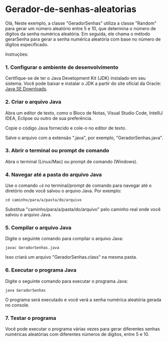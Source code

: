 # Gerador-de-senhas-aleatorias

Olá, Neste exemplo, a classe "GeradorSenhas" utiliza a classe "Random" para gerar um número aleatório entre 5 e 10, que determina o número de dígitos da senha numérica aleatória. Em seguida, ele chama o método gerarSenha para gerar a senha numérica aleatória com base no número de dígitos especificado.

Instruções:

### 1. Configurar o ambiente de desenvolvimento

Certifique-se de ter o Java Development Kit (JDK) instalado em seu sistema. Você pode baixar e instalar o JDK a partir do site oficial da Oracle: [Java SE Downloads](https://www.oracle.com/java/technologies/javase-jdk11-downloads.html).

### 2. Criar o arquivo Java

Abra um editor de texto, como o Bloco de Notas, Visual Studio Code, IntelliJ IDEA, Eclipse ou outro de sua preferência.

Copie o código Java fornecido e cole-o no editor de texto.

Salve o arquivo com a extensão ".java", por exemplo, "GeradorSenhas.java".

### 3. Abrir o terminal ou prompt de comando

Abra o terminal (Linux/Mac) ou prompt de comando (Windows).

### 4. Navegar até a pasta do arquivo Java

Use o comando `cd` no terminal/prompt de comando para navegar até o diretório onde você salvou o arquivo Java. Por exemplo:

```
cd caminho/para/a/pasta/do/arquivo
```

Substitua "caminho/para/a/pasta/do/arquivo" pelo caminho real onde você salvou o arquivo Java.

### 5. Compilar o arquivo Java

Digite o seguinte comando para compilar o arquivo Java:

```
javac GeradorSenhas.java
```

Isso criará um arquivo "GeradorSenhas.class" na mesma pasta.

### 6. Executar o programa Java

Digite o seguinte comando para executar o programa Java:

```
java GeradorSenhas
```

O programa será executado e você verá a senha numérica aleatória gerada no console.

### 7. Testar o programa

Você pode executar o programa várias vezes para gerar diferentes senhas numéricas aleatórias com diferentes números de dígitos, entre 5 e 10.
